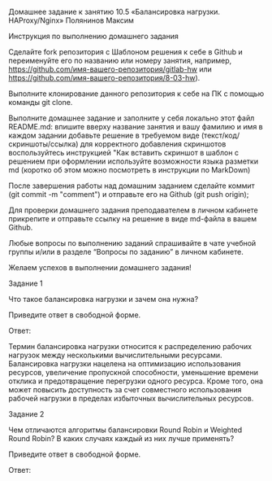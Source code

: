 Домашнее задание к занятию 10.5 «Балансировка нагрузки. HAProxy/Nginx» Полянинов Максим 

Инструкция по выполнению домашнего задания

Сделайте fork репозитория c Шаблоном решения к себе в Github и переименуйте его по названию или номеру занятия, например, https://github.com/имя-вашего-репозитория/gitlab-hw или https://github.com/имя-вашего-репозитория/8-03-hw).

Выполните клонирование данного репозитория к себе на ПК с помощью команды git clone.

Выполните домашнее задание и заполните у себя локально этот файл README.md:
впишите вверху название занятия и вашу фамилию и имя
в каждом задании добавьте решение в требуемом виде (текст/код/скриншоты/ссылка)
для корректного добавления скриншотов воспользуйтесь инструкцией "Как вставить скриншот в шаблон с решением
при оформлении используйте возможности языка разметки md (коротко об этом можно посмотреть в инструкции по MarkDown)

После завершения работы над домашним заданием сделайте коммит (git commit -m "comment") и отправьте его на Github (git push origin);

Для проверки домашнего задания преподавателем в личном кабинете прикрепите и отправьте ссылку на решение в виде md-файла в вашем Github.

Любые вопросы по выполнению заданий спрашивайте в чате учебной группы и/или в разделе “Вопросы по заданию” в личном кабинете.

Желаем успехов в выполнении домашнего задания!

Задание 1

Что такое балансировка нагрузки и зачем она нужна?

Приведите ответ в свободной форме.

Ответ:

Термин балансировка нагрузки относится к распределению рабочих нагрузок между несколькими вычислительными ресурсами. Балансировка нагрузки нацелена на оптимизацию использования ресурсов, увеличение пропускной способности, уменьшение времени отклика и предотвращение перегрузки одного ресурса. Кроме того, она может повысить доступность за счет совместного использования рабочей нагрузки в пределах избыточных вычислительных ресурсов.


Задание 2

Чем отличаются алгоритмы балансировки Round Robin и Weighted Round Robin? В каких случаях каждый из них лучше применять?

Приведите ответ в свободной форме.

Ответ:


